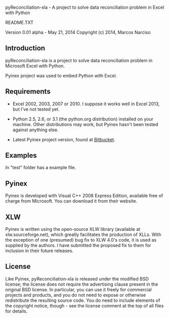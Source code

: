 pyReconciliation-xla - A project to solve data reconciliation problem in Excel with Python

README.TXT

Version 0.01 alpha - May 21, 2014
Copyright (c) 2014, Marcos Narciso

Introduction
------------

pyReconciliation-xla is a project to solve data reconciliation problem in Microsoft Excel with Python.

Pyinex project was used to embed Python with Excel. 

Requirements
------------

- Excel 2002, 2003, 2007 or 2010. I suppose it works well in Excel 2013, but I've not tested yet.

- Python 2.5, 2.6, or 3.1 (the python.org distribution) installed on your machine. Other distributions may work, but Pyinex hasn't been tested against anything else.

- Latest Pyinex project version, found at [Bitbucket](https://bitbucket.org/byates/pyinex).

Examples
--------

In "test" folder has a example file.

Pyinex
------

Pyinex is developed with Visual C++ 2008 Express Edition, available free of charge from Microsoft. You can download it from their website.

XLW
---

Pyinex is written using the open-source XLW library (available at xlw.sourceforge.net), which greatly facilitates the production of XLLs. With the exception of one (presumed) bug fix to XLW 4.0's code, it is used as supplied by the authors. I have submitted the proposed fix to them for inclusion in their future releases.

License
-------

Like Pyinex, pyReconciliation-xla is released under the modified BSD license; the license does not require the advertising clause present in the original BSD license. In particular, you can use it freely for commercial projects and products, and you do not need to expose or otherwise redistribute the resulting source code. You do need to include elements of the copyright notice, though - see the license comment at the top of all files for details.